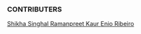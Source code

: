 ### CONTRIBUTERS

[Shikha Singhal
](https://github.com/shikhasinghal2075)[Ramanpreet Kaur
](https://github.com/1998ramanpreet)[Enio Ribeiro](https://github.com/ribeirowski)
